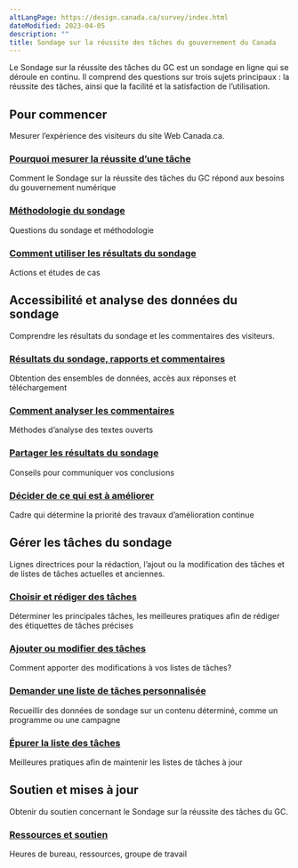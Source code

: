 ```yaml
---
altLangPage: https://design.canada.ca/survey/index.html
dateModified: 2023-04-05
description: ""
title: Sondage sur la réussite des tâches du gouvernement du Canada
---
```


<p>Le Sondage sur la réussite des tâches du GC est un sondage en ligne qui se déroule en continu. Il comprend des questions sur trois sujets principaux&nbsp;: la réussite des tâches, ainsi que la facilité et la satisfaction de l’utilisation.</p>

<section>
    <h2>Pour commencer</h2>
    <p>Mesurer l’expérience des visiteurs du site Web Canada.ca.</p>
    <div class="row">
        <section class="wb-eqht gc-drmt">
            <div class="col-md-4">
                <section>
                    <h3 class="h5"><a href="apercu-srt.html">Pourquoi mesurer la réussite d’une tâche</a></h3>
                    <p>Comment le Sondage sur la réussite des tâches du GC répond aux besoins du gouvernement numérique</p>
                </section>
            </div>
            <div class="col-md-4">
                <section>
                    <h3 class="h5"><a href="methodologie.html">Méthodologie du sondage</a></h3>
                    <p>Questions du sondage et méthodologie</p>
                </section>
            </div>
            <div class="col-md-4">
                <section>
                    <h3 class="h5"><a href="utiliser.html">Comment utiliser les résultats du sondage</a></h3>
                    <p>Actions et études de cas</p>
                </section>
            </div>
        </section>
    </div>
    <h2>Accessibilité et analyse des données du sondage</h2>
    <p>Comprendre les résultats du sondage et les commentaires des visiteurs.</p>
    <div class="row">
        <section class="wb-eqht gc-drmt">
            <div class="col-md-4">
                <section>
                    <h3 class="h5"><a href="acceder-resultats.html">Résultats du sondage, rapports et commentaires</a></h3>
                    <p>Obtention des ensembles de données, accès aux réponses et téléchargement</p>
                </section>
            </div>
            <div class="col-md-4">
                <section>
                    <h3 class="h5"><a href="commentaires.html">Comment analyser les commentaires</a></h3>
                    <p>Méthodes d’analyse des textes ouverts</p>
                </section>
            </div>
            <div class="col-md-4">
                <section>
                    <h3 class="h5"><a href="partager.html">Partager les résultats du sondage</a></h3>
                    <p>Conseils pour communiquer vos conclusions</p>
                </section>
            </div>
            <div class="col-md-4">
                <section>
                    <h3 class="h5"><a href="decider.html">Décider de ce qui est à améliorer</a></h3>
                    <p>Cadre qui détermine la priorité des travaux d’amélioration continue</p>
                </section>
            </div>
        </section>
    </div>
    <h2>Gérer les tâches du sondage</h2>
    <p>Lignes directrices pour la rédaction, l’ajout ou la modification des tâches et de listes de tâches actuelles et anciennes.</p>
    <div class="row">
        <section class="wb-eqht gc-drmt">
            <div class="col-md-4">
                <section>
                    <h3 class="h5"><a href="rediger-taches.html">Choisir et rédiger des tâches</a></h3>
                    <p>Déterminer les principales tâches, les meilleures pratiques afin de rédiger des étiquettes de tâches précises</p>
                </section>
            </div>
            <div class="col-md-4">
                <section>
                    <h3 class="h5"><a href="modifier-taches.html">Ajouter ou modifier des tâches</a></h3>
                    <p>Comment apporter des modifications à vos listes de tâches?</p>
                </section>
            </div>
            <div class="col-md-4">
                <section>
                    <h3 class="h5"><a href="liste-personnalisee.html">Demander une liste de tâches personnalisée</a></h3>
                    <p>Recueillir des données de sondage sur un contenu déterminé, comme un programme ou une campagne</p>
                </section>
            </div>
            <div class="col-md-4">
                <section>
                    <h3 class="h5"><a href="epurer-taches.html">Épurer la liste des tâches</a></h3>
                    <p>Meilleures pratiques afin de maintenir les listes de tâches à jour</p>
                </section>
            </div>
        </section>
    </div>
    <h2>Soutien et mises à jour</h2>
    <p>Obtenir du soutien concernant le Sondage sur la réussite des tâches du GC.</p>
    <div class="row">
        <section class="wb-eqht gc-drmt">
            <div class="col-md-4">
                <section>
                    <h3 class="h5"><a href="soutien.html">Ressources et soutien</a></h3>
                    <p>Heures de bureau, ressources, groupe de travail</p>
                </section>
            </div>
        </section>
    </div>
</section>
